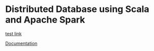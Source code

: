 # Distributed Database using Scala and Apache Spark

[test link](https://jwgrogan.github.io/distributeDb-dpas-su20/test.md)

[Documentation]()
